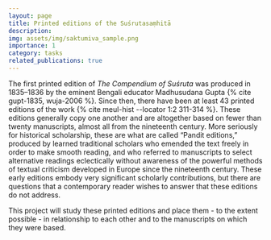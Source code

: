 ```yaml
---
layout: page
title: Printed editions of the Suśrutasaṃhitā
description:
img: assets/img/saktumiva_sample.png
importance: 1
category: tasks
related_publications: true
---
```


The first printed edition of *The Compendium of Suśruta* was produced in 1835–1836 by the eminent Bengali educator Madhusudana Gupta {% cite gupt-1835, wuja-2006 %}. Since then, there have been at least 43 printed editions of the work {% cite meul-hist --locator 1:2 311-314 %}. These editions generally copy one another and are altogether based on fewer than twenty manuscripts, almost all from the nineteenth century. More seriously for historical scholarship, these are what are called “Pandit editions,” produced by learned traditional scholars who emended the text freely in order to make smooth reading, and who referred to manuscripts to select alternative readings eclectically without awareness of the powerful methods of textual criticism developed in Europe since the nineteenth century.  These early editions embody very significant scholarly contributions, but there are questions that a contemporary reader wishes to answer that these editions do not address.

This project will study these printed editions and place them - to the extent possible - in relationship to each other and to the manuscripts on which they were based.

